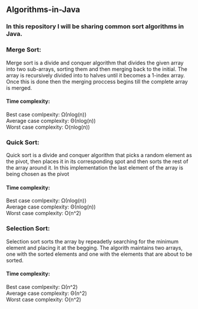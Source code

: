## Algorithms-in-Java

### In this repository I will be sharing common sort algorithms in Java.

### Merge Sort:

Merge sort is a divide and conquer algorithm that divides the given array into two sub-arrays, sorting them and then merging
back to the initial. The array is recursively divided into to halves until it becomes a 1-index array. Once this is done then the merging 
proccess begins till the complete array is merged.

#### Time complexity:
Best case comlpexity: Ω(nlog(n)) <br>
Average case complexity: Θ(nlog(n)) <br>
Worst case complexity: O(nlog(n))

### Quick Sort:
Quick sort is a divide and conquer algorithm that picks a random element as the pivot, then places it in its corresponding
spot and then sorts the rest of the array around it. In this implementation the last element of the array is being chosen as the
pivot

#### Time complexity:
Best case comlpexity: Ω(nlog(n)) <br>
Average case complexity: Θ(nlog(n)) <br>
Worst case complexity: O(n^2)

### Selection Sort:
Selection sort sorts the array by repeadetly searching for the minimum element and placing it at the begging.
The algorith maintains two arrays, one with the sorted elements and one with the elements that are about to be sorted. 

#### Time complexity:
Best case comlpexity: Ω(n^2) <br>
Average case complexity: Θ(n^2) <br>
Worst case complexity: O(n^2)





